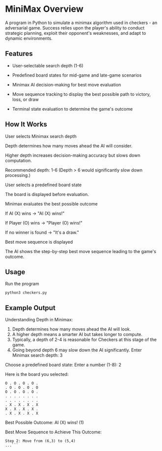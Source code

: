 # MiniMax Overview
A program in Python to simulate a minimax algorithm used in checkers - an adversarial game. Success relies upon the player's ability to conduct strategic planning, exploit their opponent's weaknesses, and adapt to dynamic environments.

## Features

- User-selectable search depth (1-6)

- Predefined board states for mid-game and late-game scenarios

- Minimax AI decision-making for best move evaluation

- Move sequence tracking to display the best possible path to victory, loss, or draw

- Terminal state evaluation to determine the game's outcome

## How It Works

User selects Minimax search depth

Depth determines how many moves ahead the AI will consider.

Higher depth increases decision-making accuracy but slows down computation.

Recommended depth: 1-6 (Depth > 6 would significantly slow down processing.)

User selects a predefined board state

The board is displayed before evaluation.

Minimax evaluates the best possible outcome

If AI (X) wins → "AI (X) wins!"

If Player (O) wins → "Player (O) wins!"

If no winner is found → "It's a draw."

Best move sequence is displayed

The AI shows the step-by-step best move sequence leading to the game's outcome.

## Usage

Run the program

```python3 checkers.py```

## Example Output

Understanding Depth in Minimax:
1. Depth determines how many moves ahead the AI will look.
2. A higher depth means a smarter AI but takes longer to compute.
3. Typically, a depth of 2-4 is reasonable for Checkers at this stage of the game.
4. Going beyond depth 6 may slow down the AI significantly.
Enter Minimax search depth: 3

Choose a predefined board state:
Enter a number (1-8): 2

Here is the board you selected:
```
O . O . O . O .
. O . O . O . O
O . O . O . O .
. . . . . . . .
. . . . . . . .
. X . X . X . X
X . X . X . X .
. X . X . X . X
```

Best Possible Outcome:
AI (X) wins! (1)

Best Move Sequence to Achieve This Outcome:
```Step 1: Move from (5,2) to (4,3)
Step 2: Move from (6,3) to (5,4)
...```
